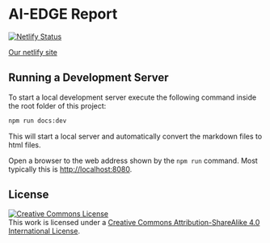 # AI-EDGE Report

[![Netlify Status](https://api.netlify.com/api/v1/badges/d8268608-bbb3-4c41-948e-e290155a02d1/deploy-status)](https://app.netlify.com/sites/ai-edge-raport/deploys)

[Our netlify site](https://ai-edge-raport.netlify.app/)

## Running a Development Server

To start a local development server execute the following command inside the root folder of this project:

```bash
npm run docs:dev
```

This will start a local server and automatically convert the markdown files to html files.

Open a browser to the web address shown by the `npm run` command. Most typically this is [http://localhost:8080](http://localhost:8080).

## License

<a rel="license" href="http://creativecommons.org/licenses/by-sa/4.0/"><img alt="Creative Commons License" style="border-width:0" src="https://i.creativecommons.org/l/by-sa/4.0/88x31.png" /></a><br />This work is licensed under a <a rel="license" href="http://creativecommons.org/licenses/by-sa/4.0/">Creative Commons Attribution-ShareAlike 4.0 International License</a>.
